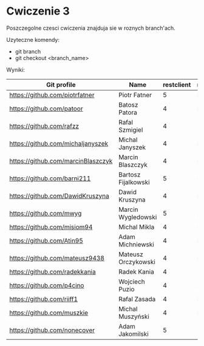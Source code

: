 # Cwiczenie 3

Poszczegolne czesci cwiczenia znajduja sie w roznych branch'ach.

Uzyteczne komendy:
 - git branch
 - git checkout <branch_name>
 
 Wyniki:

| Git profile 						| Name 					| restclient | restserver | soapclient | Attendance | Engagement |
| ----------- 						| ---- 					| ------------ | ------- | ------ | ---------- | ---------- |
| https://github.com/piotrfatner 	| Piotr Fatner 			| 5 | 5 | 0 | 4 |   | 
| https://github.com/patoor 		| Batosz Patora  		| 4 | 5 | 0 | 4 |   |
| https://github.com/rafzz  		| Rafal Szmigiel 		| 4 | 5 | 5 | 4 |   |
| https://github.com/michaljanyszek | Michal Janyszek 		| 4 | 5 | 5 | 4 |   |
| https://github.com/marcinBlaszczyk | Marcin Blaszczyk 	| 4 | 5 | 5 | 4 |   |
| https://github.com/barni211 		| Bartosz Fijalkowski 	| 5 | 5 | 5 | 4 |   |
| https://github.com/DawidKruszyna 	| Dawid Kruszyna 		| 4 | 5 | 5 | 4 |   | 
| https://github.com/mwyg 			| Marcin Wygledowski 	| 5 | 5 | 5 | 2 |   |
| https://github.com/misiom94 		| Michal Mikla			| 4 | 5 | 5 | 4 |   |
| https://github.com/Atin95  		| Adam Michniewski 		| 4 | 5 | 0 | 4 |   |
| https://github.com/mateusz9438 	| Mateusz Orczykowski 	| 4 | 5 | 5 | 4 |   |
| https://github.com/radekkania 	| Radek Kania 			| 4 | 5 | 5 | 4 |   |
| https://github.com/p4cino			| Wojciech Puzio		| 4 | 5 | 5 | 2 |   |
| https://github.com/riiff1			| Rafal Zasada			| 4 | 5 | 0 | 4 |   |
| https://github.com/muszkie		| Michal Muszyński		| 4 | 5 | 0 | 4 |   |
| https://github.com/nonecover		| Adam Jakomilski		| 5 | 5 | 5 | 2 |   |